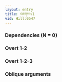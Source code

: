 ```yaml
---
layout: entry
title: འཇགས་√1
vid: Hill:0547
---
```

### Dependencies (N = 0)


### Overt 1-2


### Overt 1-2-3


### Oblique arguments
